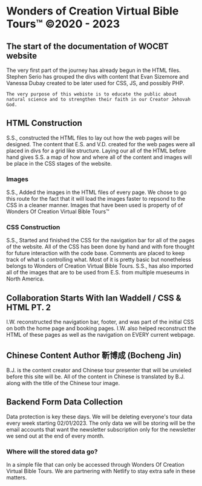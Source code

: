# Wonders of Creation Virtual Bible Tours™ ©2020 - 2023

## The start of the documentation of WOCBT website
The very first part of the journey has already begun in the HTML files.
Stephen Serio has grouped the divs with content that Evan Sizemore and Vanessa Dubay created to be later used for CSS, JS, and possibly PHP. 

    The very purpose of this webiste is to educate the public about natural science and to strengthen their faith in our Creator Jehovah God.

## HTML Construction
S.S., constructed the HTML files to lay out how the web pages will be designed. The content that E.S. and V.D. created for the web pages were all placed in divs for a grid like structure. Laying our all of the HTML before hand gives S.S. a map of how and where all of the content and images will be place in the CSS stages of the website.

### Images
S.S., Added the images in the HTML files of every page. We chose to go this route for the fact that it will load the images faster to repsond to the CSS in a cleaner manner. Images that have been used is property of of Wonders Of Creation Virtual Bible Tours™

### CSS Construction
S.S., Started and finished the CSS for the navigation bar for all of the pages of the website. All of the CSS has been done by hand and with fore thought for future interaction with the code base. Comments are placed to keep track of what is controlling what. Most of it is pretty basic but nonetheless belongs to Wonders of Creation Virtual Bible Tours. S.S., has also imported all of the images that are to be used from E.S. from multiple mueseums in North America.

## Collaboration Starts With Ian Waddell / CSS & HTML PT. 2
I.W. reconstructed the navigation bar, footer, and was part of the initial CSS on both the home page and booking pages. I.W. also helped reconstruct the HTML of these pages as well as the navigation on EVERY current webpage.

## Chinese Content Author 靳博成 (Bocheng Jin) 
B.J. is the content creator and Chinese tour presenter that will be unvieled before this site will be. All of the content in Chinese is translated by B.J. along with the title of the Chinese tour image. 

## Backend Form Data Collection
Data protection is key these days. We will be deleting everyone's tour data every week starting 02/01/2023. The only data we will be storing will be the email accounts that want the newsletter subscription only for the newsletter we send out at the end of every month.

### Where will the stored data go?
In a simple file that can only be accessed through Wonders Of Creation Virtual Bible Tours. We are partnering with Netlify to stay extra safe in these matters.